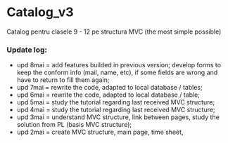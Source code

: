 # Catalog_v3
Catalog pentru clasele 9 - 12 pe structura MVC (the most simple possible)
### Update log:
- upd 8mai = add features builded in previous version; develop forms to keep the conform info (mail, name, etc), if some fields are wrong and have to return to fill them again;
- upd 7mai = rewrite the code, adapted to local database / tables;
- upd 6mai = rewrite the code, adapted to local database / table;
- upd 5mai = study the tutorial regarding last received MVC structure;
- upd 4mai = study the tutorial regarding last received MVC structure;
- upd 3mai = understand MVC structure, link between pages, study the solution from PL (basis MVC structure);
- upd 2mai = create MVC structure, main page, time sheet, 
